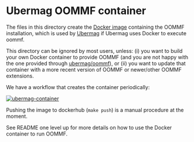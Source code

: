 # Ubermag OOMMF container

The files in this directory create the [Docker image](https://hub.docker.com/u/ubermag) containing the OOMMF
installation, which is used by [Ubermag](https://ubermag.github.io) if Ubermag
uses Docker to execute oommf.

This directory can be ignored by most users, unless: (i) you want to build your own Docker container to provide OOMMF (and you are not happy with the one provided through [ubermag/oommf](https://hub.docker.com/u/ubermag)), or (ii) you want to update that container with a more recent version of OOMMF or newer/other OOMMF extensions.

We have a workflow that creates the container periodically:

[![ubermag-container](https://github.com/fangohr/oommf/actions/workflows/ubermag-container.yml/badge.svg)](https://github.com/fangohr/oommf/actions/workflows/ubermag-container.yml)

Pushing the image to dockerhub (`make push`) is a manual procedure at the moment.

See README one level up for more details on how to use the Docker container to run OOMMF.




